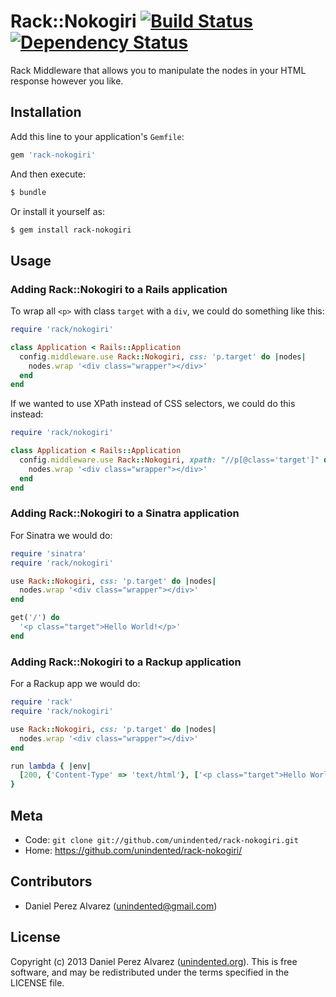 # Rack::Nokogiri [![Build Status](https://secure.travis-ci.org/unindented/rack-nokogiri.png)](http://travis-ci.org/unindented/rack-nokogiri) [![Dependency Status](https://gemnasium.com/unindented/rack-nokogiri.png)](https://gemnasium.com/unindented/rack-nokogiri)

Rack Middleware that allows you to manipulate the nodes in your HTML response however you like.


## Installation

Add this line to your application's `Gemfile`:

```ruby
gem 'rack-nokogiri'
```

And then execute:

```sh
$ bundle
```

Or install it yourself as:

```sh
$ gem install rack-nokogiri
```


## Usage

### Adding Rack::Nokogiri to a Rails application

To wrap all `<p>` with class `target` with a `div`, we could do something like this:

```ruby
require 'rack/nokogiri'

class Application < Rails::Application
  config.middleware.use Rack::Nokogiri, css: 'p.target' do |nodes|
    nodes.wrap '<div class="wrapper"></div>'
  end
end
```

If we wanted to use XPath instead of CSS selectors, we could do this instead:

```ruby
require 'rack/nokogiri'

class Application < Rails::Application
  config.middleware.use Rack::Nokogiri, xpath: "//p[@class='target']" do |nodes|
    nodes.wrap '<div class="wrapper"></div>'
  end
end
```

### Adding Rack::Nokogiri to a Sinatra application

For Sinatra we would do:

```ruby
require 'sinatra'
require 'rack/nokogiri'

use Rack::Nokogiri, css: 'p.target' do |nodes|
  nodes.wrap '<div class="wrapper"></div>'
end

get('/') do
  '<p class="target">Hello World!</p>'
end
```

### Adding Rack::Nokogiri to a Rackup application

For a Rackup app we would do:

```ruby
require 'rack'
require 'rack/nokogiri'

use Rack::Nokogiri, css: 'p.target' do |nodes|
  nodes.wrap '<div class="wrapper"></div>'
end

run lambda { |env|
  [200, {'Content-Type' => 'text/html'}, ['<p class="target">Hello World!</p>']]
}
```


## Meta

* Code: `git clone git://github.com/unindented/rack-nokogiri.git`
* Home: <https://github.com/unindented/rack-nokogiri/>


## Contributors

* Daniel Perez Alvarez ([unindented@gmail.com](mailto:unindented@gmail.com))


## License

Copyright (c) 2013 Daniel Perez Alvarez ([unindented.org](https://unindented.org/)). This is free software, and may be redistributed under the terms specified in the LICENSE file.
